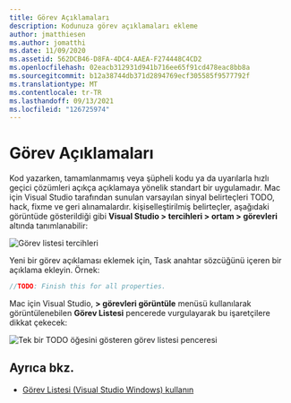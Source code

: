 ```yaml
---
title: Görev Açıklamaları
description: Kodunuza görev açıklamaları ekleme
author: jmatthiesen
ms.author: jomatthi
ms.date: 11/09/2020
ms.assetid: 562DCB46-D8FA-4DC4-AAEA-F274448C4CD2
ms.openlocfilehash: 02eacb312931d941b716ee65f91cd478eac8bb8a
ms.sourcegitcommit: b12a38744db371d2894769ecf305585f9577792f
ms.translationtype: MT
ms.contentlocale: tr-TR
ms.lasthandoff: 09/13/2021
ms.locfileid: "126725974"
---
```

# <a name="task-comments"></a>Görev Açıklamaları

Kod yazarken, tamamlanmamış veya şüpheli kodu ya da uyarılarla hızlı geçici çözümleri açıkça açıklamaya yönelik standart bir uygulamadır. Mac için Visual Studio tarafından sunulan varsayılan sinyal belirteçleri TODO, hack, fixme ve geri alınamalardır. kişiselleştirilmiş belirteçler, aşağıdaki görüntüde gösterildiği gibi **Visual Studio > tercihleri > ortam > görevleri** altında tanımlanabilir:

![Görev listesi tercihleri](media/source-editor-image10.png)

Yeni bir görev açıklaması eklemek için, Task anahtar sözcüğünü içeren bir açıklama ekleyin. Örnek:

```csharp
//TODO: Finish this for all properties.
```

Mac için Visual Studio, **> görevleri görüntüle** menüsü kullanılarak görüntülenebilen **Görev Listesi** pencerede vurgulayarak bu işaretçilere dikkat çekecek:

![Tek bir TODO öğesini gösteren görev listesi penceresi](media/source-editor-image11.png)

## <a name="see-also"></a>Ayrıca bkz.

- [Görev Listesi (Visual Studio Windows) kullanın](/visualstudio/ide/using-the-task-list)